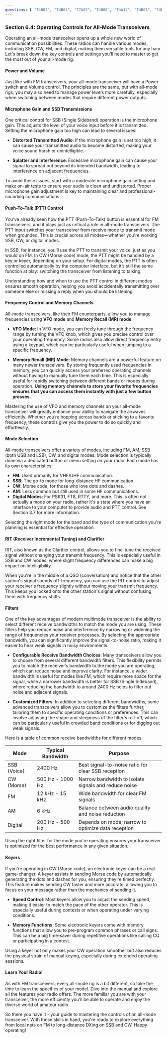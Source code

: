 ```yaml
---
questions: [ "T4B02", "T4B04", "T7A07", "T4B08", "T4A12", "T4B01", "T4B06", "T4B10" ]
---
```


### Section 6.4: Operating Controls for All-Mode Transceivers

Operating an all-mode transceiver opens up a whole new world of communication possibilities. These radios can handle various modes, including SSB, CW, FM, and digital, making them versatile tools for any ham. Let's break down the key controls and settings you'll need to master to get the most out of your all-mode rig.

#### Power and Volume

Just like with FM transceivers, your all-mode transceiver will have a Power switch and Volume control. The principles are the same, but with all-mode rigs, you may also need to manage power levels more carefully, especially when switching between modes that require different power outputs.

#### Microphone Gain and SSB Transmissions

One critical control for SSB (Single Sideband) operation is the microphone gain. This adjusts the level of your voice input before it is transmitted. Setting the microphone gain too high can lead to several issues:

- **Distorted Transmitted Audio**: If the microphone gain is set too high, it can cause your transmitted audio to become distorted, making your voice sound harsh or unintelligible.
  
- **Splatter and Interference**: Excessive microphone gain can cause your signal to spread out beyond its intended bandwidth, leading to interference on adjacent frequencies.

To avoid these issues, start with a moderate microphone gain setting and make on-air tests to ensure your audio is clean and undistorted. Proper microphone gain adjustment is key to maintaining clear and professional-sounding communications.

#### Push-To-Talk (PTT) Control

You’ve already seen how the PTT (Push-To-Talk) button is essential for FM transceivers, and it plays just as critical a role in all-mode transceivers. The PTT input switches your transceiver from receive mode to transmit mode when grounded. This is crucial across all modes—whether you're working SSB, CW, or digital modes.

In SSB, for instance, you’ll use the PTT to transmit your voice, just as you would on FM. In CW (Morse code) mode, the PTT might be handled by a key or keyer, depending on your setup. For digital modes, the PTT is often controlled automatically by the computer interface, but it’s still the same function at play: switching the transceiver from listening to talking.

Understanding how and when to use the PTT control in different modes ensures smooth operation, helping you avoid accidentally transmitting over someone else or missing a reply when you should be listening.


#### Frequency Control and Memory Channels

All-mode transceivers, like their FM counterparts, allow you to manage frequencies using **VFO mode** and **Memory Recall (MR) mode**.

- **VFO Mode**: In VFO mode, you can freely tune through the frequency range by turning the VFO knob, which gives you precise control over your operating frequency. Some radios also allow direct frequency entry using a keypad, which can be particularly useful when jumping to a specific frequency.

- **Memory Recall (MR) Mode**: Memory channels are a powerful feature on many newer transceivers. By storing frequently used frequencies in memory, you can quickly access your preferred operating channels without having to manually tune them each time. This is especially useful for rapidly switching between different bands or modes during operation. **Using memory channels to store your favorite frequencies ensures that you can access them instantly with just a few button presses.**

Mastering the use of VFO and memory channels on your all-mode transceiver will greatly enhance your ability to navigate the airwaves efficiently. Whether you’re hopping across bands or sticking to a favorite frequency, these controls give you the power to do so quickly and effortlessly.

#### Mode Selection

All-mode transceivers offer a variety of modes, including FM, AM, SSB (both USB and LSB), CW, and digital modes. Mode selection is typically done via a dedicated button or menu setting on your radio. Each mode has its own characteristics:

- **FM**: Used primarily for VHF/UHF communication.
- **SSB**: The go-to mode for long-distance HF communication.
- **CW**: Morse code, for those who love dots and dashes.
- **AM**: Less common but still used in some HF communications.
- **Digital Modes**: For PSK31, FT8, RTTY, and more. This is often not actually a mode on your radio, rather it's a state where you have an interface to your computer to provide audio and PTT control. See Section 3.7 for more information.

Selecting the right mode for the band and the type of communication you're planning is essential for effective operation.

#### RIT (Receiver Incremental Tuning) and Clarifier

RIT, also known as the Clarifier control, allows you to fine-tune the received signal without changing your transmit frequency. This is especially useful in SSB and CW modes, where slight frequency differences can make a big impact on intelligibility.

When you're in the middle of a QSO (conversation) and notice that the other station's signal sounds off-frequency, you can use the RIT control to adjust your receiver's frequency slightly without moving your transmit frequency. This keeps you locked onto the other station's signal without confusing them with frequency shifts.

#### Filters

One of the key advantages of modern multimode transceiver is the ability to select different receive bandwidths to match the mode you are using. These filters help you reduce noise and interference by narrowing or widening the range of frequencies your receiver processes. By selecting the appropriate bandwidth, you can significantly improve the signal-to-noise ratio, making it easier to hear weak signals in noisy environments.

- **Configurable Receive Bandwidth Choices**: Many transceivers allow you to choose from several different bandwidth filters. This flexibility permits you to match the receiver’s bandwidth to the mode you are operating, which can reduce noise and improve clarity. For instance, a wider bandwidth is useful for modes like FM, which require more space for the signal, while a narrower bandwidth is better for SSB (Single Sideband), where reducing the bandwidth to around 2400 Hz helps to filter out noise and adjacent signals. 

- **Customized Filters**: In addition to selecting different bandwidths, some advanced transceivers allow you to customize the filters further, tailoring them to specific operating conditions or preferences. This can involve adjusting the shape and steepness of the filter's roll-off, which can be particularly useful in crowded band conditions or for digging out weak signals.

Here is a table of common receive bandwidths for different modes:

| **Mode**    | **Typical Bandwidth** | **Purpose**                                  |
|-------------|-----------------------|----------------------------------------------|
| SSB (Voice) | 2400 Hz                | Best signal-to-noise ratio for clear SSB reception |
| CW (Morse)  | 500 Hz - 1000 Hz       | Narrow bandwidth to isolate signals and reduce noise |
| FM          | 12 kHz - 15 kHz        | Wide bandwidth for clear FM signals |
| AM          | 6 kHz                  | Balance between audio quality and noise reduction |
| Digital     | 200 Hz - 500 Hz        | Depends on mode; narrow to optimize data reception |

Using the right filter for the mode you're operating ensures your transceiver is optimized for the best performance in any given situation.

#### Keyers

If you're operating in CW (Morse code), an electronic keyer can be a real game-changer. A keyer assists in sending Morse code by automatically generating the dots and dashes for you, ensuring they’re timed perfectly. This feature makes sending CW faster and more accurate, allowing you to focus on your message rather than the mechanics of sending it.

- **Speed Control**: Most keyers allow you to adjust the sending speed, making it easier to match the pace of the other operator. This is especially useful during contests or when operating under varying conditions.

- **Memory Functions**: Some electronic keyers come with memory functions that allow you to pre-program common phrases or call signs. This can be a big time-saver during repetitive operations like calling CQ or participating in a contest.

Using a keyer not only makes your CW operation smoother but also reduces the physical strain of manual keying, especially during extended operating sessions.

#### Learn Your Radio!

As with FM transceivers, every all-mode rig is a bit different, so take the time to learn the specifics of your model. Dive into the manual and explore all the features your radio offers. The more familiar you are with your transceiver, the more efficiently you'll be able to operate and enjoy the diverse world of amateur radio.

So there you have it - your guide to mastering the controls of an all-mode transceiver. With these skills in hand, you're ready to explore everything from local nets on FM to long-distance DXing on SSB and CW. Happy operating!
